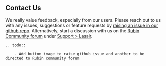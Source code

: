 ## Contact Us

We really value feedback, especially from our users. Please reach out to us with any issues, suggestions or feature requests by [raising an issue in our github repo](https://github.com/lsst-uk/lasair_api/issues). Alternatively, start a discussion with us on the [Rubin Community forum](https://community.lsst.org/c/support/support-lasair/55) under [Support > Lasair](https://community.lsst.org/c/support/support-lasair/55).

```eval_rst
.. todo::

    - Add button image to raise github issue and another to be directed to Rubin community forum
```
